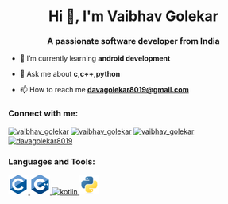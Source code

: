 <h1 align="center">Hi 👋, I'm Vaibhav Golekar</h1>
<h3 align="center">A passionate software developer from India</h3>

- 🌱 I’m currently learning **android development**

- 💬 Ask me about **c,c++,python**

- 📫 How to reach me **davagolekar8019@gmail.com**

<h3 align="left">Connect with me:</h3>
<p align="left">
<a href="https://twitter.com/vaibhav_golekar" target="blank"><img align="center" src="https://raw.githubusercontent.com/rahuldkjain/github-profile-readme-generator/master/src/images/icons/Social/twitter.svg" alt="vaibhav_golekar" height="30" width="40" /></a>
<a href="https://linkedin.com/in/vaibhav_golekar(https://www.linkedin.com/in/vaibhav-golekar)" target="blank"><img align="center" src="https://raw.githubusercontent.com/rahuldkjain/github-profile-readme-generator/master/src/images/icons/Social/linked-in-alt.svg" alt="vaibhav_golekar" height="30" width="40" /></a>
<a href="https://www.youtube.com/@Vaibhav_golekar" target="blank"><img align="center" src="https://raw.githubusercontent.com/rahuldkjain/github-profile-readme-generator/master/src/images/icons/Social/youtube.svg" alt="vaibhav_golekar" height="30" width="40" /></a>
<a href="https://www.leetcode.com/davagolekar8019" target="blank"><img align="center" src="https://raw.githubusercontent.com/rahuldkjain/github-profile-readme-generator/master/src/images/icons/Social/leet-code.svg" alt="davagolekar8019" height="30" width="40" /></a>
</p>

<h3 align="left">Languages and Tools:</h3>
<p align="left"> <a href="https://www.cprogramming.com/" target="_blank" rel="noreferrer"> <img src="https://raw.githubusercontent.com/devicons/devicon/master/icons/c/c-original.svg" alt="c" width="40" height="40"/> </a> <a href="https://www.w3schools.com/cpp/" target="_blank" rel="noreferrer"> <img src="https://raw.githubusercontent.com/devicons/devicon/master/icons/cplusplus/cplusplus-original.svg" alt="cplusplus" width="40" height="40"/> </a> <a href="https://kotlinlang.org" target="_blank" rel="noreferrer"> <img src="https://www.vectorlogo.zone/logos/kotlinlang/kotlinlang-icon.svg" alt="kotlin" width="40" height="40"/> </a> <a href="https://www.python.org" target="_blank" rel="noreferrer"> <img src="https://raw.githubusercontent.com/devicons/devicon/master/icons/python/python-original.svg" alt="python" width="40" height="40"/> </a> </p>
